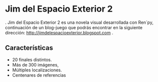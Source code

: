 # Jim del Espacio Exterior 2

. Jim del Espacio Exterior 2 es una novela visual desarrollada con Ren´py, continuación de un blog-juego que podrás encontrar en la siguiente dirección: http://jimdelespacioexterior.blogspot.com .

## Características

- 20 finales distintos.
- Más de 300 imágenes,
- Múltiples localizaciones.
- Centenares de referencias
